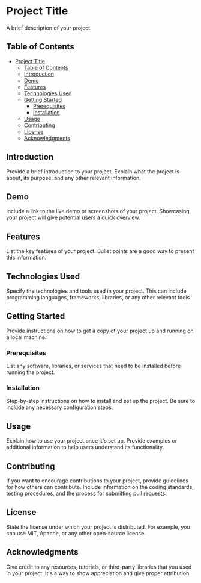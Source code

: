 # Project Title

A brief description of your project.

## Table of Contents

- [Project Title](#project-title)
  - [Table of Contents](#table-of-contents)
  - [Introduction](#introduction)
  - [Demo](#demo)
  - [Features](#features)
  - [Technologies Used](#technologies-used)
  - [Getting Started](#getting-started)
    - [Prerequisites](#prerequisites)
    - [Installation](#installation)
  - [Usage](#usage)
  - [Contributing](#contributing)
  - [License](#license)
  - [Acknowledgments](#acknowledgments)

## Introduction

Provide a brief introduction to your project. Explain what the project is about, its purpose, and any other relevant information.

## Demo

Include a link to the live demo or screenshots of your project. Showcasing your project will give potential users a quick overview.

## Features

List the key features of your project. Bullet points are a good way to present this information.

## Technologies Used

Specify the technologies and tools used in your project. This can include programming languages, frameworks, libraries, or any other relevant tools.

## Getting Started

Provide instructions on how to get a copy of your project up and running on a local machine.

### Prerequisites

List any software, libraries, or services that need to be installed before running the project.

### Installation

Step-by-step instructions on how to install and set up the project. Be sure to include any necessary configuration steps.

## Usage

Explain how to use your project once it's set up. Provide examples or additional information to help users understand its functionality.

## Contributing

If you want to encourage contributions to your project, provide guidelines for how others can contribute. Include information on the coding standards, testing procedures, and the process for submitting pull requests.

## License

State the license under which your project is distributed. For example, you can use MIT, Apache, or any other open-source license.

## Acknowledgments

Give credit to any resources, tutorials, or third-party libraries that you used in your project. It's a way to show appreciation and give proper attribution.


